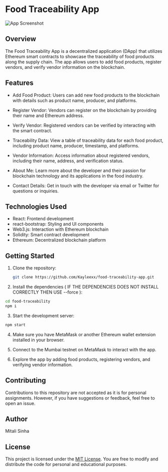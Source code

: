 # Food Traceability App

![App Screenshot](https://i.imgur.com/FcVLaUS.png)

## Overview

The Food Traceability App is a decentralized application (DApp) that utilizes Ethereum smart contracts to showcase the traceability of food products along the supply chain. The app allows users to add food products, register vendors, and verify vendor information on the blockchain.

## Features

- Add Food Product: Users can add new food products to the blockchain with details such as product name, producer, and platforms.

- Register Vendor: Vendors can register on the blockchain by providing their name and Ethereum address.

- Verify Vendor: Registered vendors can be verified by interacting with the smart contract.

- Traceability Data: View a table of traceability data for each food product, including product name, producer, timestamp, and platforms.

- Vendor Information: Access information about registered vendors, including their name, address, and verification status.

- About Me: Learn more about the developer and their passion for blockchain technology and its applications in the food industry.

- Contact Details: Get in touch with the developer via email or Twitter for questions or inquiries.

## Technologies Used

- React: Frontend development
- react-bootstrap: Styling and UI components
- Web3.js: Interaction with Ethereum blockchain
- Solidity: Smart contract development
- Ethereum: Decentralized blockchain platform

## Getting Started

1. Clone the repository:

   ```bash
   git clone https://github.com/Kayleexx/food-traceability-app.git

2. Install the dependencies ( IF THE DEPENDENCIES DOES NOT INSTALL CORRECTLY THEN USE --force ):

```bash
cd food-traceability
npm i
```
3. Start the development server:

```bash
npm start
```
4. Make sure you have MetaMask or another Ethereum wallet extension installed in your browser.

5. Connect to the Mumbai testnet on MetaMask to interact with the app.

6. Explore the app by adding food products, registering vendors, and verifying vendor information.

## Contributing
Contributions to this repository are not accepted as it is for personal assignments. However, if you have suggestions or feedback, feel free to open an issue.

## Author
Mitali Sinha

## License
This project is licensed under the [MIT License](LICENSE). You are free to modify and distribute the code for personal and educational purposes.

